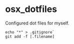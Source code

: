 # osx_dotfiles

Configured dot files for myself.

```
echo "*" > .gitignore`
git add -f [.filename]
```


